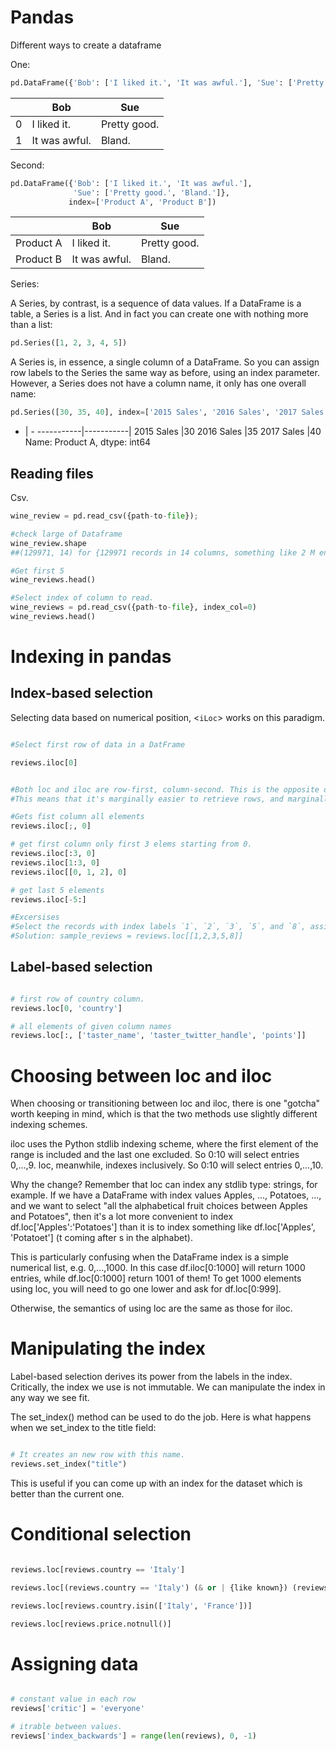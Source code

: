 
# Pandas



Different ways to create a dataframe


One:

``` python
pd.DataFrame({'Bob': ['I liked it.', 'It was awful.'], 'Sue': ['Pretty good.', 'Bland.']})
```
| |Bob	|Sue|
-----------|-----------|-----------
|0|	I liked it.	|Pretty good.|
|1|	It was awful.|	Bland.|

Second:

``` python
pd.DataFrame({'Bob': ['I liked it.', 'It was awful.'], 
              'Sue': ['Pretty good.', 'Bland.']},
             index=['Product A', 'Product B'])

```


| |Bob	|Sue|
-----------|-----------|-----------
|Product A|	I liked it.	|Pretty good.|
|Product B|	It was awful.|	Bland.|

Series:

A Series, by contrast, is a sequence of data values. If a DataFrame is a table, a Series is a list. And in fact you can create one with nothing more than a list:

``` python
pd.Series([1, 2, 3, 4, 5])
```

A Series is, in essence, a single column of a DataFrame. So you can assign row labels to the Series the same way as before, using an index parameter. However, a Series does not have a column name, it only has one overall name:

``` python
pd.Series([30, 35, 40], index=['2015 Sales', '2016 Sales', '2017 Sales'], name='Product A')
```


- | -
-----------|-----------|
2015 Sales    |30
2016 Sales    |35
2017 Sales    |40
Name: Product A, dtype: int64

## Reading files

Csv.


``` python
wine_review = pd.read_csv({path-to-file});

#check large of Dataframe
wine_review.shape
##(129971, 14) for {129971 records in 14 columns, something like 2 M entries}

#Get first 5
wine_reviews.head()

#Select index of column to read.
wine_reviews = pd.read_csv({path-to-file}, index_col=0)
wine_reviews.head()
```


# Indexing in pandas

## Index-based selection


Selecting data based on numerical position, <`iLoc`> works on this paradigm.

``` python

#Select first row of data in a DatFrame

reviews.iloc[0]


#Both loc and iloc are row-first, column-second. This is the opposite of what we do in native Python, which is column-first, row-second.
#This means that it's marginally easier to retrieve rows, and marginally harder to get retrieve columns. To get a column with iloc, we can do the following:

#Gets fist column all elements
reviews.iloc[;, 0]

# get first column only first 3 elems starting from 0.
reviews.iloc[:3, 0]
reviews.iloc[1:3, 0]
reviews.iloc[[0, 1, 2], 0]

# get last 5 elements
reviews.iloc[-5:]

#Excersises
#Select the records with index labels `1`, `2`, `3`, `5`, and `8`, assigning the result to the variable `sample_reviews`.
#Solution: sample_reviews = reviews.loc[[1,2,3,5,8]]

```

## Label-based selection

``` python

# first row of country column.
reviews.loc[0, 'country']

# all elements of given column names
reviews.loc[:, ['taster_name', 'taster_twitter_handle', 'points']]

```


# Choosing between loc and iloc

When choosing or transitioning between loc and iloc, there is one "gotcha" worth keeping in mind, which is that the two methods use slightly different indexing schemes.

iloc uses the Python stdlib indexing scheme, where the first element of the range is included and the last one excluded. So 0:10 will select entries 0,...,9. loc, meanwhile, indexes inclusively. So 0:10 will select entries 0,...,10.

Why the change? Remember that loc can index any stdlib type: strings, for example. If we have a DataFrame with index values Apples, ..., Potatoes, ..., and we want to select "all the alphabetical fruit choices between Apples and Potatoes", then it's a lot more convenient to index df.loc['Apples':'Potatoes'] than it is to index something like df.loc['Apples', 'Potatoet'] (t coming after s in the alphabet).

This is particularly confusing when the DataFrame index is a simple numerical list, e.g. 0,...,1000. In this case df.iloc[0:1000] will return 1000 entries, while df.loc[0:1000] return 1001 of them! To get 1000 elements using loc, you will need to go one lower and ask for df.loc[0:999].

Otherwise, the semantics of using loc are the same as those for iloc.

# Manipulating the index

Label-based selection derives its power from the labels in the index. Critically, the index we use is not immutable. We can manipulate the index in any way we see fit.

The set_index() method can be used to do the job. Here is what happens when we set_index to the title field:

``` python

# It creates an new row with this name.
reviews.set_index("title")

```
This is useful if you can come up with an index for the dataset which is better than the current one.

# Conditional selection

``` python

reviews.loc[reviews.country == 'Italy']

reviews.loc[(reviews.country == 'Italy') (& or | {like known}) (reviews.points >= 90)]

reviews.loc[reviews.country.isin(['Italy', 'France'])]

reviews.loc[reviews.price.notnull()]

```

# Assigning data


``` python

# constant value in each row
reviews['critic'] = 'everyone'

# itrable between values.
reviews['index_backwards'] = range(len(reviews), 0, -1)

```





